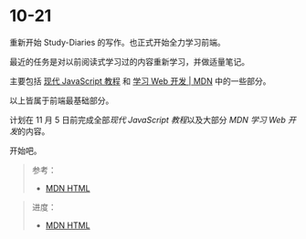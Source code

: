 # 10-21

重新开始 Study-Diaries 的写作。也正式开始全力学习前端。

最近的任务是对以前阅读式学习过的内容重新学习，并做适量笔记。

主要包括 [现代 JavaScript 教程](https://zh.javascript.info/) 和 [学习 Web 开发 | MDN](https://developer.mozilla.org/zh-CN/docs/learn) 中的一些部分。

以上皆属于前端最基础部分。 

计划在 11 月 5 日前完成全部*现代 JavaScript 教程*以及大部分 *MDN 学习 Web 开发*的内容。

开始吧。

> 参考：
>
> - [MDN HTML](https://developer.mozilla.org/zh-CN/docs/learn/HTML)

> 进度：
>
> - [MDN HTML](https://developer.mozilla.org/zh-CN/docs/learn/HTML)

